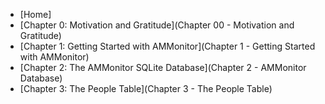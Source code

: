 - [Home]
- [Chapter 0:  Motivation and Gratitude](Chapter 00 - Motivation and Gratitude)
- [Chapter 1:  Getting Started with AMMonitor](Chapter 1 - Getting Started with AMMonitor)
- [Chapter 2:  The AMMonitor SQLite Database](Chapter 2 - AMMonitor Database)
- [Chapter 3:  The People Table](Chapter 3 - The People Table)
